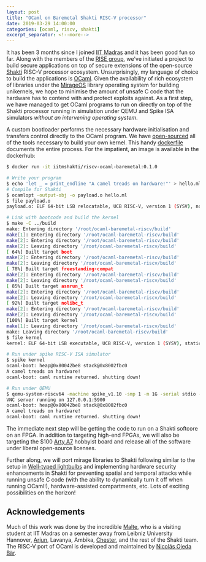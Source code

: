```yaml
---
layout: post
title: "OCaml on Baremetal Shakti RISC-V processor"
date: 2019-03-29 14:00:00
categories: [ocaml, riscv, shakti]
excerpt_separator: <!--more-->
---
```


It has been 3 months since I joined [IIT Madras](https://www.iitm.ac.in/) and it
has been good fun so far. Along with the members of the [RISE
group](http://rise.cse.iitm.ac.in/), we've initiated a project to build secure
applications on top of secure extensions of the open-source
[Shakti](http://shakti.org.in/) RISC-V processor ecosystem. Unsurprisingly, my
language of choice to build the applications is [OCaml](http://www.ocaml.org/).
Given the availability of rich ecosystem of libraries under the
[MirageOS](https://mirage.io/) library operating system for building unikernels,
we hope to minimise the amount of unsafe C code that the hardware has to contend
with and protect exploits against. As a first step, we have managed to get OCaml
programs to run on directly on top of the Shakti processor running in simulation
under QEMU and Spike ISA simulators *without an intervening operating system*. 

<!--more-->

A custom bootloader performs the necessary hardware initialisation and
transfers control directly to the OCaml program. We have
[open-sourced](https://gitlab.com/shaktiproject/tools/shakti-tee/ocaml-baremetal-riscv)
all of the tools necessary to build your own kernel. This handy
[dockerfile](https://gitlab.com/shaktiproject/tools/shakti-tee/ocaml-baremetal-riscv/tree/master/docker)
documents the entire process. For the impatient, an image is available in the
dockerhub:

```bash
$ docker run -it iitmshakti/riscv-ocaml-baremetal:0.1.0

# Write your program
$ echo 'let _ = print_endline "A camel treads on hardware!"' > hello.ml
# Compile for Shakti
$ ocamlopt -output-obj -o payload.o hello.ml
$ file payload.o
payload.o: ELF 64-bit LSB relocatable, UCB RISC-V, version 1 (SYSV), not stripped

# Link with bootcode and build the kernel
$ make -C ../build
make: Entering directory '/root/ocaml-baremetal-riscv/build'
make[1]: Entering directory '/root/ocaml-baremetal-riscv/build'
make[2]: Entering directory '/root/ocaml-baremetal-riscv/build'
make[2]: Leaving directory '/root/ocaml-baremetal-riscv/build'
[ 64%] Built target boot
make[2]: Entering directory '/root/ocaml-baremetal-riscv/build'
make[2]: Leaving directory '/root/ocaml-baremetal-riscv/build'
[ 78%] Built target freestanding-compat
make[2]: Entering directory '/root/ocaml-baremetal-riscv/build'
make[2]: Leaving directory '/root/ocaml-baremetal-riscv/build'
[ 85%] Built target asmrun_t
make[2]: Entering directory '/root/ocaml-baremetal-riscv/build'
make[2]: Leaving directory '/root/ocaml-baremetal-riscv/build'
[ 92%] Built target nolibc_t
make[2]: Entering directory '/root/ocaml-baremetal-riscv/build'
make[2]: Leaving directory '/root/ocaml-baremetal-riscv/build'
[100%] Built target kernel
make[1]: Leaving directory '/root/ocaml-baremetal-riscv/build'
make: Leaving directory '/root/ocaml-baremetal-riscv/build'
$ file kernel 
kernel: ELF 64-bit LSB executable, UCB RISC-V, version 1 (SYSV), statically linked, with debug_info, not stripped

# Run under spike RISC-V ISA simulator
$ spike kernel
ocaml-boot: heap@0x80042be8 stack@0x8002fbc0
A camel treads on hardware!
ocaml-boot: caml runtime returned. shutting down!

# Run under QEMU
$ qemu-system-riscv64 -machine spike_v1.10 -smp 1 -m 1G -serial stdio -kernel kernel
VNC server running on 127.0.0.1:5900
ocaml-boot: heap@0x80042be8 stack@0x8002fbc0
A camel treads on hardware!
ocaml-boot: caml runtime returned. shutting down!
```

The immediate next step will be getting the code to run on a Shakti softcore on
an FPGA. In addition to targeting high-end FPGAs, we will also be targeting the
$100 [Arty
A7](https://store.digilentinc.com/arty-a7-artix-7-fpga-development-board-for-makers-and-hobbyists/)
hobbyist board and release all of the software under liberal open-source
licenses. 

Further along, we will port mirage libraries to Shakti following similar to the
setup in [Well-typed lightbulbs](https://github.com/well-typed-lightbulbs/) and
implementing hardware security enhancements in Shakti for preventing spatial and
temporal attacks while running unsafe C code (with the ability to dynamically
turn it off when running OCaml!), hardware-assisted compartments, etc. Lots of
exciting possibilities on the horizon!

## Acknowledgements

Much of this work was done by the incredible [Malte](https://github.com/sl33k),
who is a visiting student at IIT Madras on a semester away from Leibniz
University Hannover,
[Arjun](https://www.linkedin.com/in/arjun-menon/?originalSubdomain=in), Lavanya,
Ambika, [Chester](http://www.cse.iitm.ac.in/~chester/), and the rest of the
Shakti team. The RISC-V port of OCaml is developed and maintained by [Nicolás
Ojeda Bär](https://nojb.github.io/).
